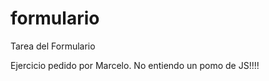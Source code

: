 # formulario
Tarea del Formulario

<p>
  Ejercicio pedido por Marcelo.
  No entiendo un pomo de JS!!!!
</p>
